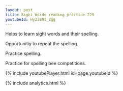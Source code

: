 ```yaml
---
layout: post
title: Sight Words reading practice 229
youtubeId: Hy2iEN1_Zgg
---
```

 
 
Helps to learn sight words and their spelling.

Opportunitiy to repeat the spelling. 

Practice spelling. 
 
Practice for spelling bee competitions. 
 
{% include youtubePlayer.html id=page.youtubeId %}
 
 
{% include analytics.html %}